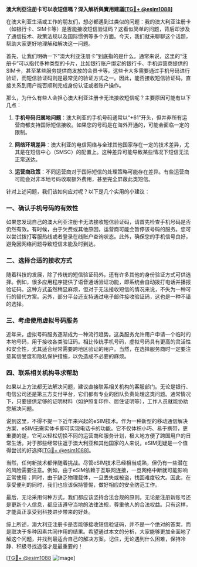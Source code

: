 **澳大利亞注册卡可以收短信嗎？深入解析與實用建議[[TG💪+ @esim1088](https://t.me/s/esim1088)]**

在澳大利亚生活或工作的朋友们，想必都遇到过类似的问题：我的澳大利亚注册卡（如银行卡、SIM卡等）是否能接收短信验证码？这看似简单的问题，背后却涉及了通信技术、政策法规以及国际惯例等多个方面。今天，我们就来聊聊这个话题，帮助大家更好地理解和解决这一问题。

首先，让我们明确一下“澳大利亚注册卡”到底指的是什么。通常来说，这里的“注册卡”可以指代多种类型的卡片，比如银行账户绑定的银行卡、手机运营商提供的SIM卡，甚至某些服务提供商发放的会员卡等。这些卡大多需要通过手机号码进行验证，而短信验证码则是最常见的验证方式之一。因此，能否接收短信验证码，直接关系到用户能否顺利完成身份认证或者账户操作。

那么，为什么有些人会担心澳大利亚注册卡无法接收短信呢？主要原因可能有以下几点：

1. **手机号码归属地问题**：澳大利亚的手机号码通常以“+61”开头，但并非所有运营商都支持国际短信接收。如果您的号码是在海外开通的，可能会面临一定的限制。
   
2. **网络环境差异**：澳大利亚的电信网络与全球其他国家存在一定的技术差异，尤其是在短信中心（SMSC）的配置上。这种差异可能导致某些情况下短信无法正常送达。

3. **运营商政策**：不同运营商对于国际短信的处理策略可能存在差异。有些运营商可能会对非本地号码收取额外费用，甚至完全屏蔽此类短信。

针对上述问题，我们该如何应对呢？以下是几个实用的小建议：

### 一、确认手机号码的有效性

如果您发现自己的澳大利亚注册卡无法接收短信验证码，请首先检查手机号码是否仍然有效。有时候，由于欠费或其他原因，运营商可能会暂停该号码的服务。您可以尝试拨打客服热线或者登录在线账户查询状态。此外，确保您的手机信号良好，避免因网络问题导致短信未能及时到达。

### 二、选择合适的接收方式

随着科技的发展，除了传统的短信验证码外，还有许多其他的身份验证方式可供选择。例如，很多应用程序提供了语音通话验证功能，即系统会自动拨打电话并播报验证码。这种方式虽然稍显麻烦，但对于无法接收短信的情况来说，不失为一种可行的替代方案。另外，部分平台还支持通过电子邮件接收验证码，这也是一种不错的选择。

### 三、考虑使用虚拟号码服务

近年来，虚拟号码服务逐渐成为一种流行趋势。这类服务允许用户申请一个临时的本地号码，用于接收各类验证码。相比传统手机号码，虚拟号码具有更高的灵活性和安全性，尤其适合经常需要跨地区验证的用户。当然，在选择服务商时一定要注意其信誉度和隐私保护措施，以免造成不必要的麻烦。

### 四、联系相关机构寻求帮助

如果以上方法都无法解决问题，建议直接联系相关机构的客服部门。无论是银行、电信公司还是第三方支付平台，它们都有专业的团队负责处理这类问题。通常情况下，只要提供足够的证明材料（如护照复印件、居住证明等），工作人员就能协助您解决问题。

说到这里，不得不提一下近年来兴起的eSIM技术。作为一种新型的移动通信解决方案，eSIM无需实体卡即可实现电话卡的功能。它不仅体积小巧、易于携带，更重要的是，它可以轻松切换不同的运营商和服务计划，极大地方便了跨国用户的日常生活。对于那些经常往返于澳大利亚和其他国家的人来说，eSIM无疑是一个值得尝试的好选择[[TG💪+ @esim1088](https://t.me/s/esim1088)]。

当然，任何新技术都伴随着挑战。尽管eSIM技术已经相当成熟，但仍有一些潜在的风险需要注意。例如，由于eSIM依赖于互联网连接，一旦网络中断就可能影响正常使用；同时，由于缺乏物理载体，一旦丢失或被盗，找回难度较大。因此，在享受便利的同时，我们也应该保持警惕，做好相应的安全防范工作。

最后，无论采用何种方式，我们都应该坚持合法合规的原则。无论是注册新账号还是更新个人信息，都应该遵守当地的法律法规，尊重他人的合法权益。只有这样，才能真正享受到科技进步带来的好处。

综上所述，澳大利亚注册卡是否能够接收短信验证码，并不是一个绝对的答案，而是取决于多种因素共同作用的结果。希望通过本文的分析，大家能够更加全面地了解这个问题，并找到最适合自己的解决方案。记住，无论遇到什么困难，保持冷静、积极寻找途径才是最重要的！

[[TG💪+ @esim1088](https://t.me/s/esim1088) ![Image](https://i.postimg.cc/4NQfJmqS/Snipaste-2025-05-13-00-14-12.png)]